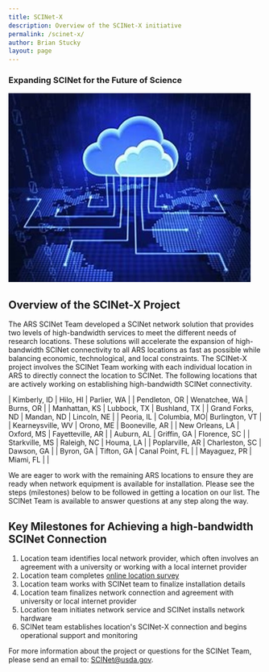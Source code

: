 ```yaml
---
title: SCINet-X
description: Overview of the SCINet-X initiative
permalink: /scinet-x/
author: Brian Stucky
layout: page
---
```


### Expanding SCINet for the Future of Science

![SCINet-X visualization](/assets/img/scinet-x-visualization.jpg)

## Overview of the SCINet-X Project

The ARS SCINet Team developed a SCINet network solution that provides two levels of high-bandwidth services to meet the different needs of research locations.  These solutions will accelerate the expansion of high-bandwidth SCINet connectivity to all ARS locations as fast as possible while balancing economic, technological, and local constraints.  The SCINet-X project involves the SCINet Team working with each individual location in ARS to directly connect the location to SCINet.  The following locations that are actively working on establishing high-bandwidth SCINet connectivity. 


| Kimberly, ID | Hilo, HI | Parlier, WA |
| Pendleton, OR | Wenatchee, WA | Burns, OR |
| Manhattan, KS | Lubbock, TX | Bushland, TX |
| Grand Forks, ND | Mandan, ND | Lincoln, NE |
| Peoria, IL | Columbia, MO| Burlington, VT |
| Kearneysville, WV | Orono, ME | Booneville, AR |
| New Orleans, LA | Oxford, MS | Fayetteville, AR |
| Auburn, AL | Griffin, GA | Florence, SC |
| Starkville, MS | Raleigh, NC | Houma, LA |
| Poplarville, AR | Charleston, SC | Dawson, GA |
| Byron, GA | Tifton, GA | Canal Point, FL |
| Mayaguez, PR | Miami, FL | |



We are eager to work with the remaining ARS locations to ensure they are ready when network equipment is available for installation. Please see the steps (milestones) below to be followed in getting a location on our list. The SCINet Team is available to answer questions at any step along the way. 


## Key Milestones for Achieving a high-bandwidth SCINet Connection

1. Location team identifies local network provider, which often involves an agreement with a university or working with a local internet provider
1. Location team completes [online location survey](https://forms.office.com/g/6MKNsiz7DS)
1. Location team works with SCINet team to finalize installation details
1. Location team finalizes network connection and agreement with university or local internet provider
1. Location team initiates network service and SCINet installs network hardware
1. SCINet team establishes location's SCINet-X connection and begins operational support and monitoring

For more information about the project or questions for the SCINet Team, please send an email to: [SCINet@usda.gov](mailto:SCINet@usda.gov).

